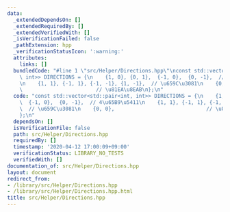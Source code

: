 ```yaml
---
data:
  _extendedDependsOn: []
  _extendedRequiredBy: []
  _extendedVerifiedWith: []
  _isVerificationFailed: false
  _pathExtension: hpp
  _verificationStatusIcon: ':warning:'
  attributes:
    links: []
  bundledCode: "#line 1 \"src/Helper/Directions.hpp\"\nconst std::vector<std::pair<int,\
    \ int>> DIRECTIONS = {\n    {1, 0}, {0, 1},  {-1, 0},  {0, -1},  // 4\u65B9\u5411\
    \n    {1, 1}, {-1, 1}, {-1, -1}, {1, -1},  // \u659C\u3081\n    {0, 0},      \
    \                        // \u81EA\u8EAB\n};\n"
  code: "const std::vector<std::pair<int, int>> DIRECTIONS = {\n    {1, 0}, {0, 1},\
    \  {-1, 0},  {0, -1},  // 4\u65B9\u5411\n    {1, 1}, {-1, 1}, {-1, -1}, {1, -1},\
    \  // \u659C\u3081\n    {0, 0},                              // \u81EA\u8EAB\n\
    };\n"
  dependsOn: []
  isVerificationFile: false
  path: src/Helper/Directions.hpp
  requiredBy: []
  timestamp: '2020-04-12 17:00:09+09:00'
  verificationStatus: LIBRARY_NO_TESTS
  verifiedWith: []
documentation_of: src/Helper/Directions.hpp
layout: document
redirect_from:
- /library/src/Helper/Directions.hpp
- /library/src/Helper/Directions.hpp.html
title: src/Helper/Directions.hpp
---
```

